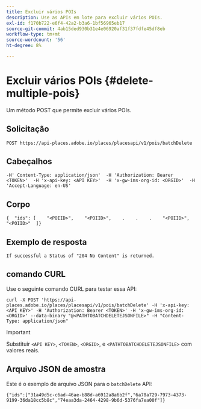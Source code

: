 ```yaml
---
title: Excluir vários POIs
description: Use as APIs em lote para excluir vários POIs.
exl-id: f170b722-e6f4-42a2-b3a6-1bf56965eb17
source-git-commit: 4ab15ded930b31e4e06920af31f37fdfe45df8eb
workflow-type: tm+mt
source-wordcount: '56'
ht-degree: 8%

---
```


# Excluir vários POIs {#delete-multiple-pois}

Um método POST que permite excluir vários POIs.

## Solicitação

```text
POST https://api-places.adobe.io/places/placesapi/v1/pois/batchDelete
```

## Cabeçalhos

```text
-H' Content-Type: application/json'  -H 'Authorization: Bearer <TOKEN>'  -H 'x-api-key: <API KEY>'  -H 'x-gw-ims-org-id: <ORGID>'  -H 'Accept-Language: en-US'
```

## Corpo

```text
{  "ids": [    "<POIID>",    "<POIID>",    .    .    .    "<POIID>",    "<POIID>"  ]}
```

## Exemplo de resposta

```text
If successful a Status of "204 No Content" is returned.
```

## comando CURL

Use o seguinte comando CURL para testar essa API:

```text
curl -X POST 'https://api-places.adobe.io/places/placesapi/v1/pois/batchDelete' -H 'x-api-key: <API KEY>' -H 'Authorization: Bearer <TOKEN>' -H 'x-gw-ims-org-id: <ORGID>' --data-binary "@<PATHTOBATCHDELETEJSONFILE>" -H "Content-Type: application/json"
```

>[!IMPORTANT]
>
>Substituir `<API KEY>`, `<TOKEN>`, `<ORGID>`, e `<PATHTOBATCHDELETEJSONFILE>` com valores reais.

## Arquivo JSON de amostra

Este é o exemplo de arquivo JSON para o `batchDelete` API:

```text
{​"ids":["31a49d5c-c6ad-46ae-b88d-a6912a8a6b2f","6a78a729-7973-4373-9199-36da18cc5b8c","74eaa3da-2464-4298-9b6d-5376fa7ea00f"]​}
```
